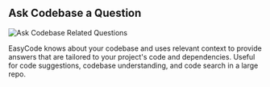 ## Ask Codebase a Question

<img src="https://storage.googleapis.com/easycode-assets/askCodebase.gif" alt="Ask Codebase Related Questions">

EasyCode knows about your codebase and uses relevant context to provide answers that are tailored to your project's code and dependencies. Useful for code suggestions, codebase understanding, and code search in a large repo.
